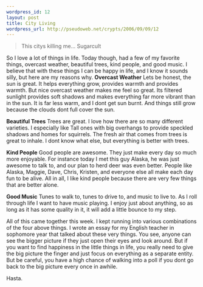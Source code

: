 ```yaml
--- 
wordpress_id: 12
layout: post
title: City Living
wordpress_url: http://pseudoweb.net/crypts/2006/09/09/12
---
```

<blockquote>This citys killing me...  Sugarcult</blockquote>
So I love a lot of things in life. Today though, had a few of my favorite things, overcast weather, beautiful trees, kind people, and good music. I believe that with these things I can be happy in life, and I know it sounds silly, but here are my reasons why.
<!--more-->
<strong>Overcast Weather</strong>
Lets be honest, the sun is great. It helps everything grow, provides warmth and provides warmth. But nice overcast weather makes me feel so great. Its filtered sunlight provides soft shadows and makes everything far more vibrant than in the sun. It is far less warm, and I dont get sun burnt. And things still grow because the clouds dont full cover the sun.

<strong>Beautiful Trees</strong>
Trees are great. I love how there are so many different varieties. I especially like Tall ones with big overhangs to provide speckled shadows and homes for squirrels. The fresh air that comes from trees is great to inhale. I dont know what else, but everything is better with trees.

<strong>Kind People</strong>
Good people are awesome. They just make every day so much more enjoyable. For instance today I met this guy Alaska, he was just awesome to talk to, and our plan to herd deer was even better. People like Alaska, Maggie, Dave, Chris, Kristen, and everyone else all make each day fun to be alive. All in all, I like kind people because there are very few things that are better alone.

<strong>Good Music</strong>
Tunes to walk to, tunes to drive to, and music to live to. As I roll through life I want to have music playing. I enjoy just about anything, so as long as it has some quality in it, it will add a little bounce to my step.

All of this came together this week. I kept running into various combinations of the four above things. I wrote an essay for my English teacher in sophomore year that talked about these very things. You see, anyone can see the bigger picture if they just open their eyes and look around. But if you want to find happiness in the little things in life, you really need to give the big picture the finger and just focus on everything as a separate entity. But be careful, you have a high chance of walking into a poll if you dont go back to the big picture every once in awhile.

Hasta.

